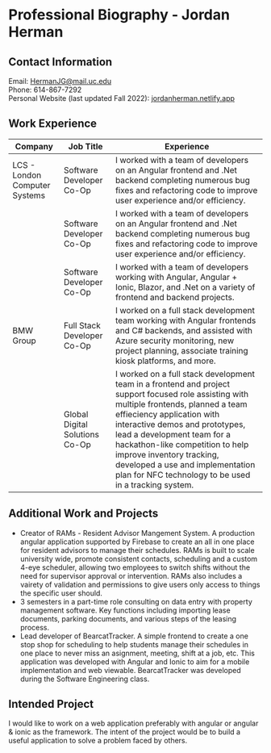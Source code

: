 # Professional Biography - Jordan Herman

## Contact Information

Email: [HermanJG@mail.uc.edu](https://HermanJG@mail.uc.edu) \
Phone: 614-867-7292 \
Personal Website (last updated Fall 2022): [jordanherman.netlify.app](https://jordanherman.netlify.app)

## Work Experience

| Company                       | Job Title                      | Experience                                                                                                                                                                                                                                                                                                                                                                                         |
| ----------------------------- | ------------------------------ | -------------------------------------------------------------------------------------------------------------------------------------------------------------------------------------------------------------------------------------------------------------------------------------------------------------------------------------------------------------------------------------------------- |
| LCS - London Computer Systems | Software Developer Co-Op       | I worked with a team of developers on an Angular frontend and .Net backend completing numerous bug fixes and refactoring code to improve user experience and/or efficiency.                                                                                                                                                                                                                        |
|                               | Software Developer Co-Op       | I worked with a team of developers on an Angular frontend and .Net backend completing numerous bug fixes and refactoring code to improve user experience and/or efficiency.                                                                                                                                                                                                                        |
|                               | Software Developer Co-Op       | I worked with a team of developers working with Angular, Angular + Ionic, Blazor, and .Net on a variety of frontend and backend projects.                                                                                                                                                                                                                                                          |
| BMW Group                     | Full Stack Developer Co-Op     | I worked on a full stack development team working with Angular frontends and C# backends, and assisted with Azure security monitoring, new project planning, associate training kiosk platforms, and more.                                                                                                                                                                                         |
|                               | Global Digital Solutions Co-Op | I worked on a full stack development team in a frontend and project support focused role assisting with multiple frontends, planned a team effieciency application with interactive demos and prototypes, lead a development team for a hackathon-like competition to help improve inventory tracking, developed a use and implementation plan for NFC technology to be used in a tracking system. |

## Additional Work and Projects

- Creator of RAMs - Resident Advisor Mangement System. A production angular application supported by Firebase to create an all in one place for resident advisors to manage their schedules. RAMs is built to scale university wide, promote consistent contacts, scheduling and a custom 4-eye scheduler, allowing two employees to switch shifts without the need for supervisor approval or intervention. RAMs also includes a vairety of validation and permissions to give users only access to things the specific user should.
- 3 semesters in a part-time role consulting on data entry with property management software. Key functions including importing lease documents, parking documents, and various steps of the leasing process.
- Lead developer of BearcatTracker. A simple frontend to create a one stop shop for scheduling to help students manage their schedules in one place to never miss an asignment, meeting, shift at a job, etc. This application was developed with Angular and Ionic to aim for a mobile implementation and web viewable. BearcatTracker was developed during the Software Engineering class.

## Intended Project

I would like to work on a web application preferably with angular or angular & ionic as the framework. The intent of the project would be to build a useful application to solve a problem faced by others.
